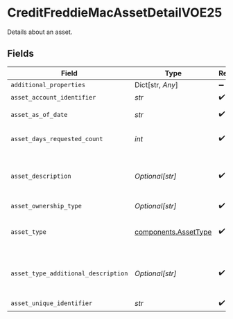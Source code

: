 # CreditFreddieMacAssetDetailVOE25

Details about an asset.


## Fields

| Field                                                                                                                                                                                                                                   | Type                                                                                                                                                                                                                                    | Required                                                                                                                                                                                                                                | Description                                                                                                                                                                                                                             |
| --------------------------------------------------------------------------------------------------------------------------------------------------------------------------------------------------------------------------------------- | --------------------------------------------------------------------------------------------------------------------------------------------------------------------------------------------------------------------------------------- | --------------------------------------------------------------------------------------------------------------------------------------------------------------------------------------------------------------------------------------- | --------------------------------------------------------------------------------------------------------------------------------------------------------------------------------------------------------------------------------------- |
| `additional_properties`                                                                                                                                                                                                                 | Dict[str, *Any*]                                                                                                                                                                                                                        | :heavy_minus_sign:                                                                                                                                                                                                                      | N/A                                                                                                                                                                                                                                     |
| `asset_account_identifier`                                                                                                                                                                                                              | *str*                                                                                                                                                                                                                                   | :heavy_check_mark:                                                                                                                                                                                                                      | A unique alphanumeric string identifying an asset.                                                                                                                                                                                      |
| `asset_as_of_date`                                                                                                                                                                                                                      | *str*                                                                                                                                                                                                                                   | :heavy_check_mark:                                                                                                                                                                                                                      | Account Report As of Date / Create Date. Format YYYY-MM-DD                                                                                                                                                                              |
| `asset_days_requested_count`                                                                                                                                                                                                            | *int*                                                                                                                                                                                                                                   | :heavy_check_mark:                                                                                                                                                                                                                      | The Number of days requested made to the Financial Institution. Example When looking for 3 months of data from the FI, pass in 90 days.                                                                                                 |
| `asset_description`                                                                                                                                                                                                                     | *Optional[str]*                                                                                                                                                                                                                         | :heavy_check_mark:                                                                                                                                                                                                                      | A text description that further defines the Asset. This could be used to describe the shares associated with the stocks, bonds or mutual funds, retirement funds or business owned that the borrower has disclosed (named) as an asset. |
| `asset_ownership_type`                                                                                                                                                                                                                  | *Optional[str]*                                                                                                                                                                                                                         | :heavy_check_mark:                                                                                                                                                                                                                      | Ownership type of the asset account.                                                                                                                                                                                                    |
| `asset_type`                                                                                                                                                                                                                            | [components.AssetType](../../models/shared/assettype.md)                                                                                                                                                                                | :heavy_check_mark:                                                                                                                                                                                                                      | A value from a MISMO prescribed list that specifies financial assets in a mortgage loan transaction. Assets may be either liquid or fixed and are associated with a corresponding asset amount.                                         |
| `asset_type_additional_description`                                                                                                                                                                                                     | *Optional[str]*                                                                                                                                                                                                                         | :heavy_check_mark:                                                                                                                                                                                                                      | Additional Asset Decription some examples are Investment Tax-Deferred , Loan, 401K, 403B, Checking, Money Market, Credit Card,ROTH,529,Biller,ROLLOVER,CD,Savings,Investment Taxable, IRA, Mortgage, Line Of Credit.                    |
| `asset_unique_identifier`                                                                                                                                                                                                               | *str*                                                                                                                                                                                                                                   | :heavy_check_mark:                                                                                                                                                                                                                      | A vendor created unique Identifier.                                                                                                                                                                                                     |